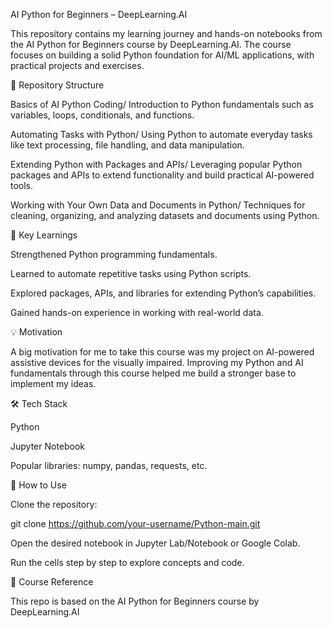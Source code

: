 AI Python for Beginners – DeepLearning.AI

This repository contains my learning journey and hands-on notebooks from the AI Python for Beginners course by DeepLearning.AI. The course focuses on building a solid Python foundation for AI/ML applications, with practical projects and exercises.

📂 Repository Structure

Basics of AI Python Coding/
Introduction to Python fundamentals such as variables, loops, conditionals, and functions.

Automating Tasks with Python/
Using Python to automate everyday tasks like text processing, file handling, and data manipulation.

Extending Python with Packages and APIs/
Leveraging popular Python packages and APIs to extend functionality and build practical AI-powered tools.

Working with Your Own Data and Documents in Python/
Techniques for cleaning, organizing, and analyzing datasets and documents using Python.

🚀 Key Learnings

Strengthened Python programming fundamentals.

Learned to automate repetitive tasks using Python scripts.

Explored packages, APIs, and libraries for extending Python’s capabilities.

Gained hands-on experience in working with real-world data.

💡 Motivation

A big motivation for me to take this course was my project on AI-powered assistive devices for the visually impaired. Improving my Python and AI fundamentals through this course helped me build a stronger base to implement my ideas.

🛠️ Tech Stack

Python

Jupyter Notebook

Popular libraries: numpy, pandas, requests, etc.

📌 How to Use

Clone the repository:

git clone https://github.com/your-username/Python-main.git


Open the desired notebook in Jupyter Lab/Notebook or Google Colab.

Run the cells step by step to explore concepts and code.

📖 Course Reference

This repo is based on the AI Python for Beginners course by DeepLearning.AI
